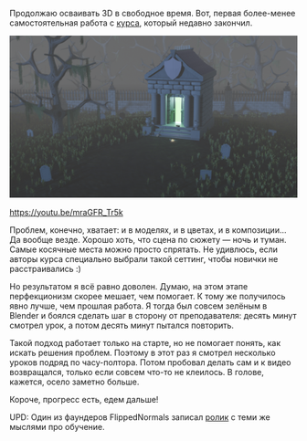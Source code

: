 ﻿Продолжаю осваивать 3D в свободное время. Вот, первая более-менее самостоятельная работа с [курса](https://www.udemy.com/course/blender-environments-megacourse-create-3d-environments/), который недавно закончил.

[![Creepy Graveyard](creepy-graveyard.png)](creepy-graveyard.png)

https://youtu.be/mraGFR_Tr5k

Проблем, конечно, хватает: и в моделях, и в цветах, и в композиции... Да вообще везде. Хорошо хоть, что сцена по сюжету — ночь и туман. Самые косячные места можно просто спрятать. Не удивлюсь, если авторы курса специально выбрали такой сеттинг, чтобы новички не расстраивались :)

Но результатом я всё равно доволен. Думаю, на этом этапе перфекционизм скорее мешает, чем помогает. К тому же получилось явно лучше, чем прошлая работа. Я тогда был совсем зелёным в Blender и боялся сделать шаг в сторону от преподавателя: десять минут смотрел урок, а потом десять минут пытался повторить.

Такой подход работает только на старте, но не помогает понять, как искать решения проблем. Поэтому в этот раз я смотрел несколько уроков подряд по часу-полтора. Потом пробовал делать сам и к видео возвращался, только если совсем что-то не клеилось. В голове, кажется, осело заметно больше.

Короче, прогресс есть, едем дальше!

UPD: Один из фаундеров FlippedNormals записал [ролик](https://www.youtube.com/watch?v=izkRFqBzya0) с теми же мыслями про обучение.